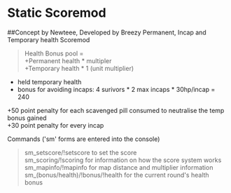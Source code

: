 # Static Scoremod
##Concept by Newteee, Developed by Breezy
Permanent, Incap and Temporary health Scoremod
> Health Bonus pool =   
+Permanent health * multipler  
+Temporary health * 1 (unit multiplier)   
 * held temporary health
 * bonus for avoiding incaps: 4 surivors * 2 max incaps * 30hp/incap = 240  
>  
+50 point penalty for each scavenged pill consumed to neutralise the temp bonus gained  
+30 point penalty for every incap  

Commands ('sm' forms are entered into the console)  
> <coop only> sm_setscore/!setscore to set the score  
> sm_scoring/!scoring for information on how the score system works    
> sm_mapinfo/!mapinfo for map distance and multiplier information    
> sm_(bonus/health)/!bonus/!health for the current round's health bonus  
